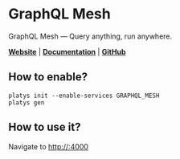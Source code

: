 # GraphQL Mesh

GraphQL Mesh — Query anything, run anywhere. 

**[Website](https://www.graphql-mesh.com/)** | **[Documentation](https://www.graphql-mesh.com/docs/getting-started/introduction)** | **[GitHub](https://github.com/urigo/graphql-mesh)**

## How to enable?

```
platys init --enable-services GRAPHQL_MESH
platys gen
```

## How to use it?

Navigate to <http://:4000>